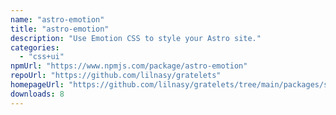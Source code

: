 ```yaml
---
name: "astro-emotion"
title: "astro-emotion"
description: "Use Emotion CSS to style your Astro site."
categories:
  - "css+ui"
npmUrl: "https://www.npmjs.com/package/astro-emotion"
repoUrl: "https://github.com/lilnasy/gratelets"
homepageUrl: "https://github.com/lilnasy/gratelets/tree/main/packages/scope"
downloads: 8
---
```


